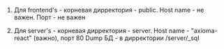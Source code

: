 

1. Для frontend's - корневая дирректория - public. 
Host name - не важен. Порт - не важен

2. Для server's - корневая дирректория - server.
Host name - "axioma-react" (важно), порт 80
Dump БД - в дирректории /server/_sql

